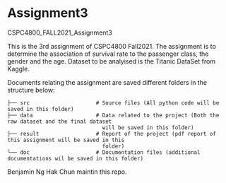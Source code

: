 # Assignment3
CSPC4800_FALL2021_Assignment3

This is the 3rd assignment of CSPC4800 Fall2021. The assignment is to determine the association of survival rate to the passenger class, the gender and the age. 
Dataset to be analyised is the Titanic DataSet from Kaggle. 

Documents relating the assignment are saved different folders in the structure below:
                    
    ├── src                     # Source files (All python code will be saved in this folder)
    ├── data                    # Data related to the project (Both the raw dataset and the final dataset
                                  will be saved in this folder)
    ├── result                  # Report of the project (pdf report of this assignment will be saved in this
                                  folder)
    └── doc                     # Documentation files (additional documentations wil be saved in this folder)

Benjamin Ng Hak Chun maintin this repo.



    
    
